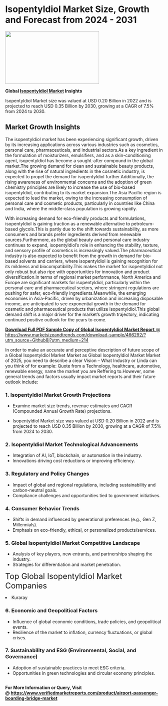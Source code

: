 <H1>Isopentyldiol Market Size, Growth and Forecast from 2024 - 2031</H1><img class="aligncenter size-medium wp-image-584254" src="https://thirdeyenews.in/wp-content/uploads/2024/09/Global-Market-Research-300x168.jpeg" alt="" width="300" height="168" /><p><strong>Global&nbsp;<a href="https://www.marketsizeandtrends.com/download-sample/466292/?utm_source=Github8j?utm_medium=214">Isopentyldiol Market</a> Insights</strong></p><p>Isopentyldiol Market size was valued at USD 0.20 Billion in 2022 and is projected to reach USD 0.35 Billion by 2030, growing at a CAGR of 7.5% from 2024 to 2030.</p><p><h2>Market Growth Insights</h2> <p>The isopentyldiol market has been experiencing significant growth, driven by its increasing applications across various industries such as cosmetics, personal care, pharmaceuticals, and industrial sectors.As a key ingredient in the formulation of moisturizers, emulsifiers, and as a skin-conditioning agent, isopentyldiol has become a sought-after compound in the global market.The growing demand for clean and sustainable beauty products, along with the rise of natural ingredients in the cosmetic industry, is expected to propel the demand for isopentyldiol further.Additionally, the rising awareness of environmental concerns and the adoption of green chemistry principles are likely to increase the use of bio-based isopentyldiol, contributing to its market expansion.The Asia Pacific region is expected to lead the market, owing to the increasing consumption of personal care and cosmetic products, particularly in countries like China and India, where the middle-class population is growing rapidly.</p> <p><a href="#"></a></p> <p>With increasing demand for eco-friendly products and formulations, isopentyldiol is gaining traction as a renewable alternative to petroleum-based glycols.This is partly due to the shift towards sustainability, as more consumers and brands prefer ingredients derived from renewable sources.Furthermore, as the global beauty and personal care industry continues to expand, isopentyldiol’s role in enhancing the stability, texture, and sensory profile of cosmetics is increasingly valued.The pharmaceutical industry is also expected to benefit from the growth in demand for bio-based solvents and carriers, where isopentyldiol is gaining recognition for its mildness and biocompatibility.This makes the market for isopentyldiol not only robust but also ripe with opportunities for innovation and product diversification.In terms of regional market performance, North America and Europe are significant markets for isopentyldiol, particularly within the personal care and pharmaceutical sectors, where stringent regulations are pushing for safer, eco-friendly ingredients.Meanwhile, the emerging economies in Asia-Pacific, driven by urbanization and increasing disposable income, are anticipated to see exponential growth in the demand for cosmetic and pharmaceutical products that utilize isopentyldiol.This global demand shift is a major driver for the market’s growth trajectory, indicating continued positive outlook for the years to come.</p> <p><a href="#"></p><p><span class=""><strong>Download Full PDF Sample Copy of Global Isopentyldiol Market Report</strong> @ <a href="https://www.marketsizeandtrends.com/download-sample/466292/?utm_source=Github8j?utm_medium=214" target="_blank">https://www.marketsizeandtrends.com/download-sample/466292/?utm_source=Github8j?utm_medium=214</a></span></p><p>In order to make an accurate and perceptive description of future scope of a Global&nbsp;Isopentyldiol Market Market as Global&nbsp;Isopentyldiol Market Market of 2025, you need to describe a clear Vision &ndash; What Industry or Linda can you think of for example: Quote from a Technology, healthcare, automotive, renewable energy, name the market you are Reffering to.However, some general trends and factors usually impact market reports and their future outlook include:</p><h3>1.&nbsp;<strong>Isopentyldiol Market Growth Projections</strong></h3><ul><li>Examine market size trends, revenue estimates and CAGR (Compounded Annual Growth Rate) projections.</li><li><p>Isopentyldiol Market size was valued at USD 0.20 Billion in 2022 and is projected to reach USD 0.35 Billion by 2030, growing at a CAGR of 7.5% from 2024 to 2030.</p></li></ul><h3>2.&nbsp;<strong>Isopentyldiol Market Technological Advancements</strong></h3><ul><li>Integration of AI, IoT, blockchain, or automation in the industry.</li><li>Innovations driving cost reductions or improving efficiency.</li></ul><h3>3.&nbsp;<strong>Regulatory and Policy Changes</strong></h3><ul><li>Impact of global and regional regulations, including sustainability and carbon-neutral goals.</li><li>Compliance challenges and opportunities tied to government initiatives.</li></ul><h3>4.&nbsp;<strong>Consumer Behavior Trends</strong></h3><ul><li>Shifts in demand influenced by generational preferences (e.g., Gen Z, Millennials).</li><li>Emphasis on eco-friendly, ethical, or personalized products/services.</li></ul><h3>5.&nbsp;<strong>Global Isopentyldiol Market Competitive Landscape</strong></h3><ul><li>Analysis of key players, new entrants, and partnerships shaping the industry.</li><li>Strategies for differentiation and market penetration.</li></ul><p data-pm-slice="1 1 []"><span style="color: inherit; font-family: inherit; font-size: 25px;">Top Global Isopentyldiol Market Companies</span></p><div class="" data-test-id=""><p><li>Kuraray</li></p></div><h3>6.&nbsp;<strong>Economic and Geopolitical Factors</strong></h3><ul><li>Influence of global economic conditions, trade policies, and geopolitical events.</li><li>Resilience of the market to inflation, currency fluctuations, or global crises.</li></ul><h3>7.&nbsp;<strong>Sustainability and ESG (Environmental, Social, and Governance)</strong></h3><ul><li>Adoption of sustainable practices to meet ESG criteria.</li><li>Opportunities in green technologies and circular economy principles.</li></ul><h2><strong style="font-size: 14px;">For More Information or Query, Visit @&nbsp;</strong><a style="background-color: #ffffff; font-size: 14px;" href="https://www.marketsizeandtrends.com/report/isopentyldiol-market/" target="_blank">https://www.verifiedmarketreports.com/product/airport-passenger-boarding-bridge-market</a></h2>